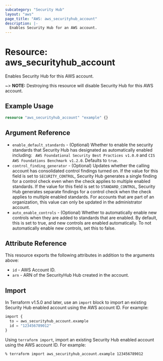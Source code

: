 ```yaml
---
subcategory: "Security Hub"
layout: "aws"
page_title: "AWS: aws_securityhub_account"
description: |-
  Enables Security Hub for an AWS account.
---
```


# Resource: aws_securityhub_account

Enables Security Hub for this AWS account.

~> **NOTE:** Destroying this resource will disable Security Hub for this AWS account.

## Example Usage

```terraform
resource "aws_securityhub_account" "example" {}
```

## Argument Reference

* `enable_default_standards` - (Optional) Whether to enable the security standards that Security Hub has designated as automatically enabled including: ` AWS Foundational Security Best Practices v1.0.0` and `CIS AWS Foundations Benchmark v1.2.0`. Defaults to `true`.
* `control_finding_generator` - (Optional) Updates whether the calling account has consolidated control findings turned on. If the value for this field is set to `SECURITY_CONTROL`, Security Hub generates a single finding for a control check even when the check applies to multiple enabled standards. If the value for this field is set to `STANDARD_CONTROL`, Security Hub generates separate findings for a control check when the check applies to multiple enabled standards. For accounts that are part of an organization, this value can only be updated in the administrator account.
* `auto_enable_controls` - (Optional) Whether to automatically enable new controls when they are added to standards that are enabled. By default, this is set to true, and new controls are enabled automatically. To not automatically enable new controls, set this to false.

## Attribute Reference

This resource exports the following attributes in addition to the arguments above:

* `id` - AWS Account ID.
* `arn` - ARN of the SecurityHub Hub created in the account.

## Import

In Terraform v1.5.0 and later, use an `import` block to import an existing Security Hub enabled account using the AWS account ID. For example:

```terraform
import {
  to = aws_securityhub_account.example
  id = "123456789012"
}
```

Using `terraform import`, import an existing Security Hub enabled account using the AWS account ID. For example:

```console
% terraform import aws_securityhub_account.example 123456789012
```
